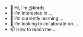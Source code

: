 - 👋 Hi, I’m @kbrds
- 👀 I’m interested in ...
- 🌱 I’m currently learning ...
- 💞️ I’m looking to collaborate on ...
- 📫 How to reach me ...

<!---
kbrds/kbrds is a ✨ special ✨ repository because its `README.md` (this file) appears on your GitHub profile.
You can click the Preview link to take a look at your changes.
--->

